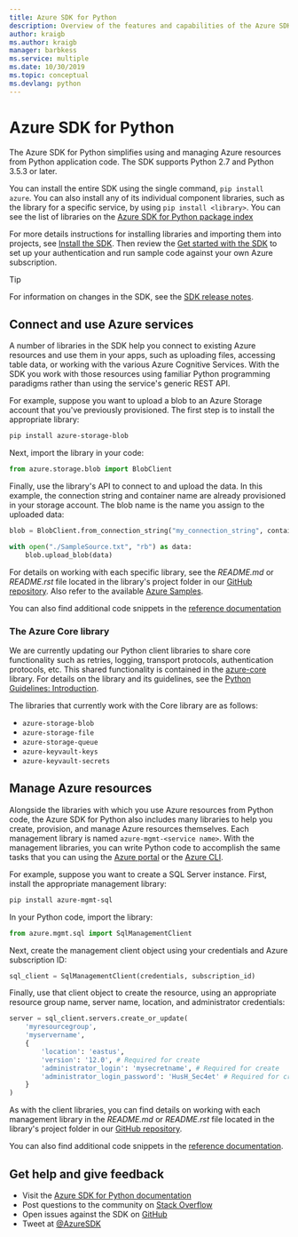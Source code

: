 ```yaml
---
title: Azure SDK for Python
description: Overview of the features and capabilities of the Azure SDK for Python that helps developers be more productive when working with Azure services.
author: kraigb
ms.author: kraigb
manager: barbkess
ms.service: multiple
ms.date: 10/30/2019
ms.topic: conceptual
ms.devlang: python
---
```


# Azure SDK for Python

The Azure SDK for Python simplifies using and managing Azure resources from Python application code. The SDK supports Python 2.7 and Python 3.5.3 or later.

You can install the entire SDK using the single command, `pip install azure`. You can also install any of its individual component libraries, such as the library for a specific service, by using `pip install <library>`. You can see the list of libraries on the [Azure SDK for Python package index](https://github.com/Azure/azure-sdk-for-python/blob/master/packages.md)

For more details instructions for installing libraries and importing them into projects, see [Install the SDK](python-sdk-azure-install.md). Then review the [Get started with the SDK](python-sdk-azure-get-started.yml) to set up your authentication and run sample code against your own Azure subscription.

> [!TIP]
> For information on changes in the SDK, see the [SDK release notes](https://azure.github.io/azure-sdk/).

## Connect and use Azure services

A number of libraries in the SDK help you connect to existing Azure resources and use them in your apps, such as uploading files, accessing table data, or working with the various Azure Cognitive Services. With the SDK you work with those resources using familiar Python programming paradigms rather than using the service's generic REST API.

For example, suppose you want to upload a blob to an Azure Storage account that you've previously provisioned. The first step is to install the appropriate library:

```bash
pip install azure-storage-blob
```

Next, import the library in your code:

```python
from azure.storage.blob import BlobClient
```

Finally, use the library's API to connect to and upload the data. In this example, the connection string and container name are already provisioned in your storage account. The blob name is the name you assign to the uploaded data:

```python
blob = BlobClient.from_connection_string("my_connection_string", container="mycontainer", blob="my_blob")

with open("./SampleSource.txt", "rb") as data:
    blob.upload_blob(data)
```

For details on working with each specific library, see the *README.md* or *README.rst* file located in the library's project folder in our [GitHub repository](https://github.com/Azure/azure-sdk-for-python/tree/master/sdk). Also refer to the available [Azure Samples](https://docs.microsoft.com/samples/browse/?languages=python).

You can also find additional code snippets in the [reference documentation](/python/api?view=azure-python)

### The Azure Core library

We are currently updating our Python client libraries to share core functionality such as retries, logging, transport protocols, authentication protocols, etc. This shared functionality is contained in the [azure-core](https://github.com/Azure/azure-sdk-for-python/tree/master/sdk/core/azure-core) library. For details on the library and its guidelines, see the [Python Guidelines: Introduction](https://azure.github.io/azure-sdk/python_introduction.html).

The libraries that currently work with the Core library are as follows:

- `azure-storage-blob`
- `azure-storage-file`
- `azure-storage-queue`
- `azure-keyvault-keys`
- `azure-keyvault-secrets`

## Manage Azure resources

Alongside the libraries with which you use Azure resources from Python code, the Azure SDK for Python also includes many libraries to help you create, provision, and manage Azure resources themselves. Each management library is named `azure-mgmt-<service name>`. With the management libraries, you can write Python code to accomplish the same tasks that you can using the [Azure portal](https://portal.azure.com) or the [Azure CLI](https://docs.microsoft.com/cli/azure/install-azure-cli).

For example, suppose you want to create a SQL Server instance. First, install the appropriate management library:

```bash
pip install azure-mgmt-sql
```

In your Python code, import the library:

```python
from azure.mgmt.sql import SqlManagementClient

```

Next, create the management client object using your credentials and Azure subscription ID:

```python
sql_client = SqlManagementClient(credentials, subscription_id)
```

Finally, use that client object to create the resource, using an appropriate resource group name, server name, location, and administrator credentials:

```python
server = sql_client.servers.create_or_update(
    'myresourcegroup',
    'myservername',
    {
        'location': 'eastus',
        'version': '12.0', # Required for create
        'administrator_login': 'mysecretname', # Required for create
        'administrator_login_password': 'HusH_Sec4et' # Required for create
    }
)
```

As with the client libraries, you can find details on working with each management library in the *README.md* or *README.rst* file located in the library's project folder in our [GitHub repository](https://github.com/Azure/azure-sdk-for-python/tree/master/sdk).

You can also find additional code snippets in the [reference documentation](/python/api?view=azure-python). 

## Get help and give feedback

- Visit the [Azure SDK for Python documentation](https://aka.ms/python-docs)
- Post questions to the community on [Stack Overflow](https://stackoverflow.com/questions/tagged/azure-sdk-python)
- Open issues against the SDK on [GitHub](https://github.com/Azure/azure-sdk-for-python/issues)
- Tweet at [@AzureSDK](https://twitter.com/AzureSdk/)
